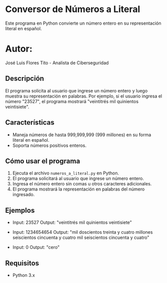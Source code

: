 # Conversor de Números a Literal

Este programa en Python convierte un número entero en su representación literal en español.

# Autor:
José Luis Flores Tito - Analista de Ciberseguridad

## Descripción

El programa solicita al usuario que ingrese un número entero y luego muestra su representación en palabras. Por ejemplo, si el usuario ingresa el número "23527", el programa mostrará "veintitrés mil quinientos veintisiete".

## Características

- Maneja números de hasta 999,999,999 (999 millones) en su forma literal en español.
- Soporta números positivos enteros.

## Cómo usar el programa

1. Ejecuta el archivo `numeros_a_literal.py` en Python.
2. El programa solicitará al usuario que ingrese un número entero.
3. Ingresa el número entero sin comas u otros caracteres adicionales.
4. El programa mostrará la representación en palabras del número ingresado.

## Ejemplos

- Input: 23527
  Output: "veintitrés mil quinientos veintisiete"

- Input: 1234654654
  Output: "mil doscientos treinta y cuatro millones seiscientos cincuenta y cuatro mil seiscientos cincuenta y cuatro"

- Input: 0
  Output: "cero"

## Requisitos

- Python 3.x
